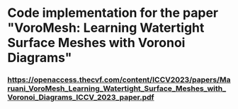# Code implementation for the paper "VoroMesh: Learning Watertight Surface Meshes with Voronoi Diagrams"

### https://openaccess.thecvf.com/content/ICCV2023/papers/Maruani_VoroMesh_Learning_Watertight_Surface_Meshes_with_Voronoi_Diagrams_ICCV_2023_paper.pdf
